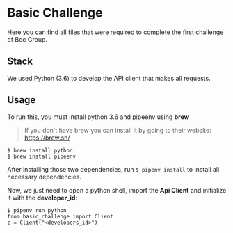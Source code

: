 # Basic Challenge

Here you can find all files that were required to complete the first challenge of Boc Group.


## Stack

We used Python (3.6) to develop the API client that makes all requests.


## Usage

To run this, you must install python 3.6 and pipeenv using **brew**

> If you don't have brew you can install it by going to their website: https://brew.sh/

```shel
$ brew install python
$ brew install pipeenv
```


After installing those two dependencies, run ```$ pipenv install``` to install all necessary dependencies.


Now, we just need to open a python shell, import the **Api Client** and initialize it with the **developer_id**:
 
```shell
$ pipenv run python 
from basic_challenge import Client
c = Client("<developers_id>")
```




